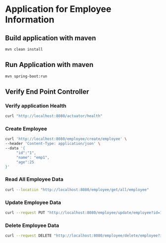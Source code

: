 # Application for Employee Information

## Build application with maven

```Bash
mvn clean install
```

## Run Application with maven

```Bash
mvn spring-boot:run
```

## Verify End Point Controller

### Verify application Health

```Bash
curl "http://localhost:8080/actuator/health"
```

### Create Employee

```Bash
curl 'http://localhost:8080/employee/create/employee' \
--header 'Content-Type: application/json' \
--data '{
     "id":"1",
     "name": "emp1",
     "age":25
}'
```

### Read All Employee Data

```Bash
curl --locatiin "http://localhost:8080/employee/get/all/employee"
```

### Update Employee Data

```Bash
curl --request PUT "http://localhost:8080/employee/update/employee?id=1&age=22"
```

### Delete Employee Data

```Bash
curl --request DELETE "http://localhost:8080/employee/delete/employee?id=1"
```